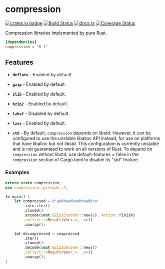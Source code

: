# compression

[![crates.io badge](https://img.shields.io/crates/v/compression.svg)](https://crates.io/crates/compression)
[![Build Status](https://travis-ci.org/chalharu/rust-compression.svg?branch=master)](https://travis-ci.org/chalharu/rust-compression)
[![docs.rs](https://docs.rs/compression/badge.svg)](https://docs.rs/compression)
[![Coverage Status](https://coveralls.io/repos/github/chalharu/rust-compression/badge.svg?branch=master)](https://coveralls.io/github/chalharu/rust-compression?branch=master)

Compression libraries implemented by pure Rust.

```toml
[dependencies]
compression = "0.1"
```

## Features

- **`deflate`** - Enabled by default.

- **`gzip`** - Enabled by default.

- **`zlib`** - Enabled by default.

- **`bzip2`** - Enabled by default.

- **`lzhuf`** - Disabled by default.

- **`lzss`** - Enabled by default.

- **`std`** - By default, `compression` depends on libstd. However, it can be configured to use the unstable liballoc API instead, for use on platforms that have liballoc but not libstd. This configuration is currently unstable and is not guaranteed to work on all versions of Rust. To depend on `compression` without libstd, use default-features = false in the `compression` section of Cargo.toml to disable its "std" feature.

### Examples

```rust
extern crate compression;
use compression::prelude::*;

fn main() {
    let compressed = b"aabbaabbaabbaabb\n"
        .into_iter()
        .cloned()
        .encode(&mut BZip2Encoder::new(9), Action::Finish)
        .collect::<Result<Vec<_>, _>>()
        .unwrap();

    let decompressed = compressed
        .iter()
        .cloned()
        .decode(&mut BZip2Decoder::new())
        .collect::<Result<Vec<_>, _>>()
        .unwrap();
}
```

